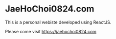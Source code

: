 # JaeHoChoi0824.com

This is a personal webiste developed using ReactJS.

Please come visit https://jaehochoi0824.com

